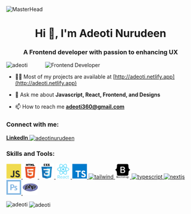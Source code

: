 ![MasterHead](https://camo.githubusercontent.com/775ed67e1d46c9534c3cb9a4694edf0603b1436a7e3e15891d3c327733fc26b6/68747470733a2f2f7777772e61756469656e6365706c616e65742e636f6d2f726f6f742f74656d706c6174652f312f2f696d616765732f7765622d646576656c6f706d656e742e676966)
<h1 align="center">Hi 👋, I'm Adeoti Nurudeen</h1>
<h3 align="center">A Frontend developer with passion to enhancing UX</h3>
<img src="https://img.freepik.com/free-vector/hand-coding-concept-illustration_114360-8193.jpg?w=740&t=st=1680842792~exp=1680843392~hmac=338d330ac422c4dad5e101d6bf63b5e16af1e20f2b7c0537fcf64956e673b9c7" align="right" alt="Frontend Developer" width="400">
<p align="left"> <img src="https://komarev.com/ghpvc/?username=adeoti&label=Profile%20views&color=0e75b6&style=flat" alt="adeoti" /> </p>

- 👨‍💻 Most of my projects are available at [http://adeoti.netlify.app](http://adeoti.netlify.app)

- 💬 Ask me about **Javascript, React, Frontend, and Designs**

- 📫 How to reach me **adeoti360@gmail.com**

<h3 align="left">Connect with me:</h3>
<p align="left">
<a href="https://linkedin.com/in/adeotinurudeen" target="blank"><b>LinkedIn</b> <img align="center" src="https://raw.githubusercontent.com/rahuldkjain/github-profile-readme-generator/master/src/images/icons/Social/linked-in-alt.svg" alt="adeotinurudeen" height="22" width="30" /></a>
</p>

<h3 align="left">Skills and Tools:</h3>
<p align="left"> 


 
<a href="#" target="_blank" rel="noreferrer"> 
<img src="https://raw.githubusercontent.com/devicons/devicon/master/icons/javascript/javascript-original.svg" alt="javascript" width="40" height="40"/> 
</a> 

<a href="#" target="_blank" rel="noreferrer"> 
<img src="https://raw.githubusercontent.com/devicons/devicon/master/icons/html5/html5-original-wordmark.svg" alt="html5" width="40" height="40"/> 
</a> 

<a href="#" target="_blank" rel="noreferrer"> 
<img src="https://raw.githubusercontent.com/devicons/devicon/master/icons/css3/css3-original-wordmark.svg" alt="css3" width="40" height="40"/> 
</a> 

<a href="#" target="_blank" rel="noreferrer"> 
 <img src="https://raw.githubusercontent.com/devicons/devicon/master/icons/react/react-original-wordmark.svg" alt="react" width="40" height="40"/> 
 </a> 
 
  <a href="#" target="_blank" rel="noreferrer"> 
 <img src="https://raw.githubusercontent.com/devicons/devicon/master/icons/typescript/typescript-original.svg" alt="typescript" width="40" height="40"/> 
 </a> 
 
 <a href="#" target="_blank" rel="noreferrer"> 
 <img src="https://www.vectorlogo.zone/logos/tailwindcss/tailwindcss-icon.svg" alt="tailwind" width="40" height="40"/> 
 </a> 
 

<a href="#" target="_blank" rel="noreferrer"> 
<img src="https://raw.githubusercontent.com/devicons/devicon/master/icons/bootstrap/bootstrap-plain-wordmark.svg" alt="bootstrap" width="40" height="40"/> 
</a> 

 <a href="#" target="_blank" rel="noreferrer"> 
 <img src="https://cdn-icons-png.flaticon.com/128/174/174881.png" alt="typescript" width="40" height="40"/> 
 </a> 


<a href="#" target="_blank" rel="noreferrer"> 
<img src="https://cdn.worldvectorlogo.com/logos/nextjs-2.svg" alt="nextjs" width="40" height="40"/>
 </a> 
 <a href="#" target="_blank" rel="noreferrer"> 
 <img src="https://raw.githubusercontent.com/devicons/devicon/master/icons/photoshop/photoshop-line.svg" alt="photoshop" width="40" height="40"/> 
 </a> 
 
 <a href="#" target="_blank" rel="noreferrer"> 
 <img src="https://raw.githubusercontent.com/devicons/devicon/master/icons/php/php-original.svg" alt="php" width="40" height="40"/> 
 </a> 
 
 
 </p>

<p><img align="left" src="https://github-readme-stats.vercel.app/api/top-langs?username=adeoti&show_icons=true&locale=en&layout=compact" alt="adeoti" /></p>

<p>&nbsp;<img align="center" src="https://github-readme-stats.vercel.app/api?username=adeoti&show_icons=true&locale=en" alt="adeoti" /></p>
